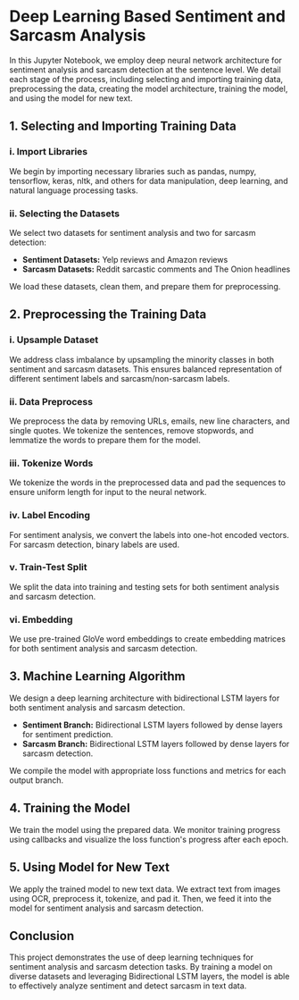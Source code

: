 # Deep Learning Based Sentiment and Sarcasm Analysis

In this Jupyter Notebook, we employ deep neural network architecture for sentiment analysis and sarcasm detection at the sentence level. We detail each stage of the process, including selecting and importing training data, preprocessing the data, creating the model architecture, training the model, and using the model for new text.

## 1. Selecting and Importing Training Data

### i. Import Libraries

We begin by importing necessary libraries such as pandas, numpy, tensorflow, keras, nltk, and others for data manipulation, deep learning, and natural language processing tasks.

### ii. Selecting the Datasets

We select two datasets for sentiment analysis and two for sarcasm detection:
- **Sentiment Datasets:** Yelp reviews and Amazon reviews
- **Sarcasm Datasets:** Reddit sarcastic comments and The Onion headlines

We load these datasets, clean them, and prepare them for preprocessing.

## 2. Preprocessing the Training Data

### i. Upsample Dataset

We address class imbalance by upsampling the minority classes in both sentiment and sarcasm datasets. This ensures balanced representation of different sentiment labels and sarcasm/non-sarcasm labels.

### ii. Data Preprocess

We preprocess the data by removing URLs, emails, new line characters, and single quotes. We tokenize the sentences, remove stopwords, and lemmatize the words to prepare them for the model.

### iii. Tokenize Words

We tokenize the words in the preprocessed data and pad the sequences to ensure uniform length for input to the neural network.

### iv. Label Encoding

For sentiment analysis, we convert the labels into one-hot encoded vectors. For sarcasm detection, binary labels are used.

### v. Train-Test Split

We split the data into training and testing sets for both sentiment analysis and sarcasm detection.

### vi. Embedding

We use pre-trained GloVe word embeddings to create embedding matrices for both sentiment analysis and sarcasm detection.

## 3. Machine Learning Algorithm

We design a deep learning architecture with bidirectional LSTM layers for both sentiment analysis and sarcasm detection.

- **Sentiment Branch:** Bidirectional LSTM layers followed by dense layers for sentiment prediction.
- **Sarcasm Branch:** Bidirectional LSTM layers followed by dense layers for sarcasm detection.

We compile the model with appropriate loss functions and metrics for each output branch.

## 4. Training the Model

We train the model using the prepared data. We monitor training progress using callbacks and visualize the loss function's progress after each epoch.

## 5. Using Model for New Text

We apply the trained model to new text data. We extract text from images using OCR, preprocess it, tokenize, and pad it. Then, we feed it into the model for sentiment analysis and sarcasm detection.

## Conclusion
This project demonstrates the use of deep learning techniques for sentiment analysis and sarcasm detection tasks. By training a model on diverse datasets and leveraging Bidirectional LSTM layers, the model is able to effectively analyze sentiment and detect sarcasm in text data.
